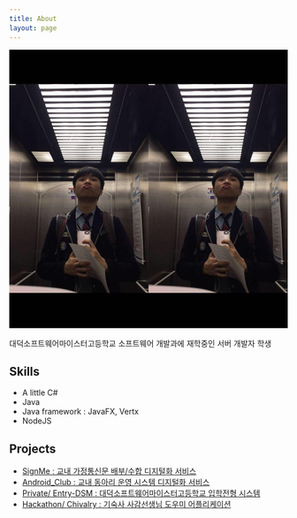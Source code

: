 ```yaml
---
title: About
layout: page
---
```

![Profile Image](/assets/images/profile.jpg)

<p>대덕소프트웨어마이스터고등학교 소프트웨어 개발과에 재학중인 서버 개발자 학생</p>

<p></p>

<h2>Skills</h2>

<ul class="skill-list">
	<li>A little C#</li>
	<li>Java</li>
	<li>Java framework : JavaFX, Vertx</li>
	<li>NodeJS</li>
</ul>

<h2>Projects</h2>

<ul>
	<li><a href="https://github.com/Nooheat/SignMe">SignMe : 교내 가정통신문 배부/수합 디지털화 서비스</a></li>
	<li><a href="https://github.com/Nooheat/Android_Club">Android_Club : 교내 동아리 운영 시스템 디지털화 서비스</a></li>
	<li><a href="https://github.com/Nooheat">Private/ Entry-DSM : 대덕소프트웨어마이스터고등학교 입학전형 시스템</a></li>
	<li><a href="https://github.com/Nooheat/Sw-Camp-Hackathon-Chivalry">Hackathon/ Chivalry : 기숙사 사감선생님 도우미 어플리케이션</a></li>
</ul>
